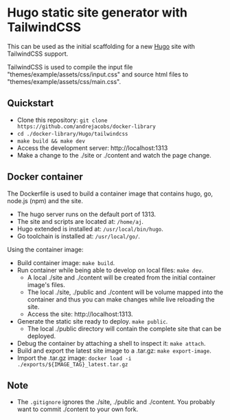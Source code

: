 # Hugo static site generator with TailwindCSS

This can be used as the initial scaffolding for a new [Hugo](https://gohugo.io/) site with TailwindCSS support.

TailwindCSS is used to compile the input file "themes/example/assets/css/input.css" and source html files to "themes/example/assets/css/main.css".

## Quickstart

-   Clone this repository: `git clone https://github.com/andrejacobs/docker-library`
-   `cd ./docker-library/Hugo/tailwindcss`
-   `make build && make dev`
-   Access the development server: http://localhost:1313
-   Make a change to the ./site or ./content and watch the page change.

## Docker container

The Dockerfile is used to build a container image that contains hugo, go, node.js (npm) and the site.

-   The hugo server runs on the default port of 1313.
-   The site and scripts are located at: `/home/aj`.
-   Hugo extended is installed at: `/usr/local/bin/hugo`.
-   Go toolchain is installed at: `/usr/local/go/`.

Using the container image:

-   Build container image: `make build`.
-   Run container while being able to develop on local files: `make dev`.
    -   A local ./site and ./content will be created from the initial container image's files.
    -   The local ./site, ./public and ./content will be volume mapped into the container
        and thus you can make changes while live reloading the site.
    -   Access the site: http://localhost:1313.
-   Generate the static site ready to deploy. `make public`.
    -   The local ./public directory will contain the complete site that can be deployed.
-   Debug the container by attaching a shell to inspect it: `make attach`.
-   Build and export the latest site image to a .tar.gz: `make export-image`.
-   Import the .tar.gz image: `docker load -i ./exports/${IMAGE_TAG}_latest.tar.gz`

## Note

-   The `.gitignore` ignores the ./site, ./public and ./content. You probably want to commit ./content to your own fork.
